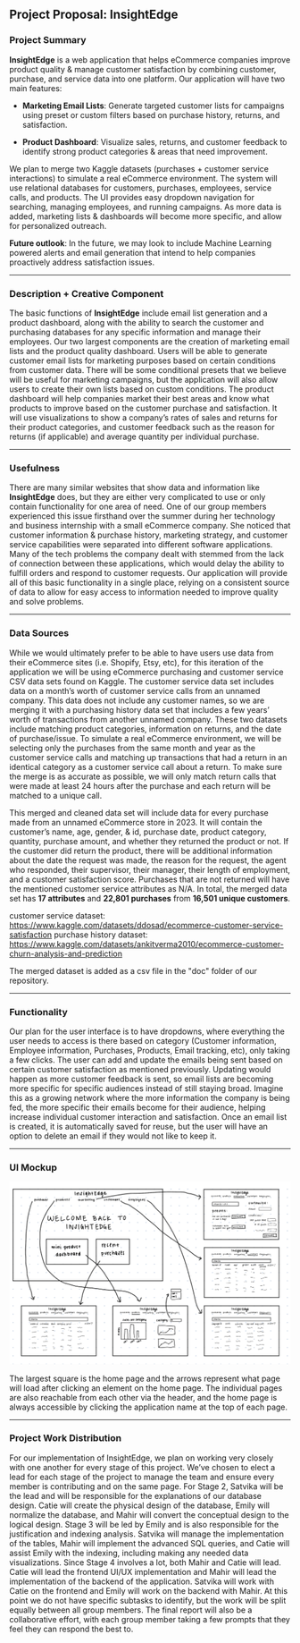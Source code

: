 ## Project Proposal: InsightEdge

### Project Summary

**InsightEdge** is a web application that helps eCommerce companies improve product 
quality & manage customer satisfaction by combining customer, purchase, and service data into 
one platform. Our application will have two main features:  

- **Marketing Email Lists**: Generate targeted customer lists for campaigns using preset or 
custom filters based on purchase history, returns, and satisfaction.  

- **Product Dashboard**: Visualize sales, returns, and customer feedback to identify strong 
product categories & areas that need improvement.  

We plan to merge two Kaggle datasets (purchases + customer service interactions) to simulate 
a real eCommerce environment. The system will use relational databases for customers, 
purchases, employees, service calls, and products. The UI provides easy dropdown navigation 
for searching, managing employees, and running campaigns. As more data is added, marketing 
lists & dashboards will become more specific, and allow for personalized outreach.  

**Future outlook**: In the future, we may look to include Machine Learning powered alerts and 
email generation that intend to help companies proactively address satisfaction issues.  

---

### Description + Creative Component

The basic functions of **InsightEdge** include email list generation and a product 
dashboard, along with the ability to search the customer and purchasing databases for any 
specific information and manage their employees. Our two largest components are the creation 
of marketing email lists and the product quality dashboard. Users will be able to generate 
customer email lists for marketing purposes based on certain conditions from customer data. 
There will be some conditional presets that we believe will be useful for marketing campaigns, 
but the application will also allow users to create their own lists based on custom conditions. 
The product dashboard will help companies market their best areas and know what products to 
improve based on the customer purchase and satisfaction. It will use visualizations to show a 
company’s rates of sales and returns for their product categories, and customer feedback such 
as the reason for returns (if applicable) and average quantity per individual purchase.  

---

### Usefulness

There are many similar websites that show data and information like **InsightEdge** does, 
but they are either very complicated to use or only contain functionality for one area of need. 
One of our group members experienced this issue firsthand over the summer during her 
technology and business internship with a small eCommerce company. She noticed that 
customer information & purchase history, marketing strategy, and customer service capabilities 
were separated into different software applications. Many of the tech problems the company 
dealt with stemmed from the lack of connection between these applications, which would delay 
the ability to fulfill orders and respond to customer requests. Our application will provide all of 
this basic functionality in a single place, relying on a consistent source of data to allow for easy 
access to information needed to improve quality and solve problems.  

---

### Data Sources

While we would ultimately prefer to be able to have users use data from their 
eCommerce sites (i.e. Shopify, Etsy, etc), for this iteration of the application we will be using 
eCommerce purchasing and customer service CSV data sets found on Kaggle. The customer 
service data set includes data on a month’s worth of customer service calls from an unnamed 
company. This data does not include any customer names, so we are merging it with a 
purchasing history data set that includes a few years’ worth of transactions from another 
unnamed company. These two datasets include matching product categories, information on 
returns, and the date of purchase/issue. To simulate a real eCommerce environment, we will be 
selecting only the purchases from the same month and year as the customer service calls and 
matching up transactions that had a return in an identical category as a customer service call 
about a return. To make sure the merge is as accurate as possible, we will only match return 
calls that were made at least 24 hours after the purchase and each return will be matched to a 
unique call.  

This merged and cleaned data set will include data for every purchase made from an 
unnamed eCommerce store in 2023. It will contain the customer’s name, age, gender, & id, 
purchase date, product category, quantity, purchase amount, and whether they returned the 
product or not. If the customer did return the product, there will be additional information about 
the date the request was made, the reason for the request, the agent who responded, their 
supervisor, their manager, their length of employment, and a customer satisfaction score. 
Purchases that are not returned will have the mentioned customer service attributes as N/A. In 
total, the merged data set has **17 attributes** and **22,801 purchases** from **16,501 unique 
customers**.  

customer service dataset: https://www.kaggle.com/datasets/ddosad/ecommerce-customer-service-satisfaction 
purchase history dataset: https://www.kaggle.com/datasets/ankitverma2010/ecommerce-customer-churn-analysis-and-prediction

The merged dataset is added as a csv file in the "doc" folder of our repository.

---

### Functionality

Our plan for the user interface is to have dropdowns, where everything the user needs to 
access is there based on category (Customer information, Employee information, Purchases, 
Products, Email tracking, etc), only taking a few clicks. The user can add and update the emails 
being sent based on certain customer satisfaction as mentioned previously. Updating would 
happen as more customer feedback is sent, so email lists are becoming more specific for 
specific audiences instead of still staying broad. Imagine this as a growing network where the 
more information the company is being fed, the more specific their emails become for their 
audience, helping increase individual customer interaction and satisfaction. Once an email list is 
created, it is automatically saved for reuse, but the user will have an option to delete an email
if they would not like to keep it.

---

### UI Mockup

![UI mockup](images/IMG_3399.jpeg)

The largest square is the home page and the arrows represent what page will load after clicking 
an element on the home page. The individual pages are also reachable from each other via the 
header, and the home page is always accessible by clicking the application name at the top of 
each page.  

---

### Project Work Distribution

For our implementation of InsightEdge, we plan on working very closely with one another 
for every stage of this project. We’ve chosen to elect a lead for each stage of the project to 
manage the team and ensure every member is contributing and on the same page. For Stage 2, 
Satvika will be the lead and will be responsible for the explanations of our database design. 
Catie will create the physical design of the database, Emily will normalize the database, and 
Mahir will convert the conceptual design to the logical design. Stage 3 will be led by Emily and is 
also responsible for the justification and indexing analysis. Satvika will manage the 
implementation of the tables, Mahir will implement the advanced SQL queries, and Catie will 
assist Emily with the indexing, including making any needed data visualizations. Since Stage 4 
involves a lot, both Mahir and Catie will lead. Catie will lead the frontend UI/UX implementation 
and Mahir will lead the implementation of the backend of the application. Satvika will work with 
Catie on the frontend and Emily will work on the backend with Mahir. At this point we do not 
have specific subtasks to identify, but the work will be split equally between all group members. 
The final report will also be a collaborative effort, with each group member taking a few prompts 
that they feel they can respond the best to.  
